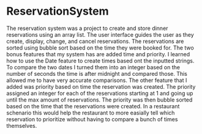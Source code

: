 # ReservationSystem
The reservation system was a project to create and store dinner reservations using an array list.
The user interface guides the user as they create, display, change, and cancel reservations.
The reservations are sorted using bubble sort based on the time they were booked for.
The two bonus features that my system has are added time and priority.
I learned how to use the Date feature to create times based ont the inputted strings.
To compare the two dates I turned them into an integer based on the number of seconds the time is after midnight and compared those. This allowed me to have very accurate comparisons.
The other feature that I added was priority based on time the reservation was created.
The priority assigned an integer for each of the reservations starting at 1 and going up until the max amount of reservations.
The priority was then bubble sorted based on the time that the reservations were created.
In a restaurant schenario this would help the restaurant to more easially tell which reservation to prioritize without having to compare a bunch of times themselves.

